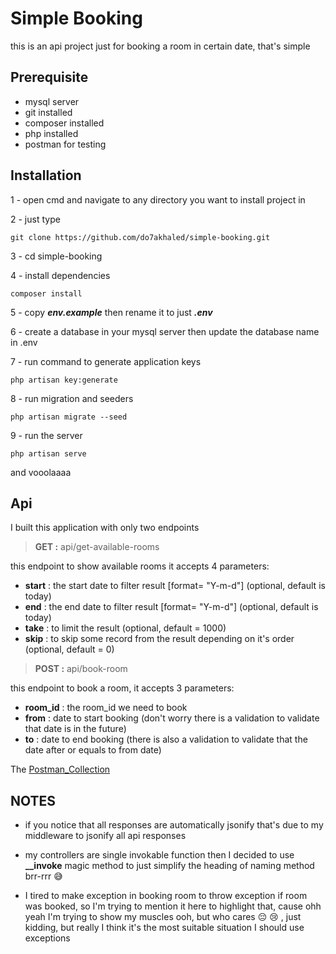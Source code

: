 # Simple Booking

this is an api project just for booking a room in certain date, that's simple

## Prerequisite

- mysql server
- git installed
- composer installed
- php installed
- postman for testing 

## Installation

1 - open cmd and navigate to any directory you want to install project in 

2 - just type 
```
git clone https://github.com/do7akhaled/simple-booking.git
```
3 - cd simple-booking

4 - install dependencies

```
composer install
```

5 - copy ***env.example*** then rename it to just ***.env***

6 - create a database in your mysql server then update the database name in .env

7 - run command to generate application keys

```
php artisan key:generate
```

8 - run migration and seeders

```
php artisan migrate --seed
```

9 - run the server

```
php artisan serve
```

and vooolaaaa


## Api

I built this application with only two endpoints 

> **GET :** api/get-available-rooms

this endpoint to show available rooms it accepts 4 parameters:

- **start** : the start date to filter result [format= "Y-m-d"] (optional, default is today)
- **end**   : the end date to filter result [format= "Y-m-d"] (optional, default is today)
- **take**  : to limit the result (optional, default = 1000)
- **skip**  : to skip some record from the result depending on it's order (optional, default = 0)





>**POST :** api/book-room

this endpoint to book a room, it accepts 3 parameters:

- **room_id** : the room_id we need to book
- **from**    : date to start booking (don't worry there is a validation to validate that date is in the future)
- **to**      : date to end booking (there is also a validation to validate that the date after or equals to from date)


The [Postman_Collection](https://www.getpostman.com/collections/b6d27192aac73614715c)

## NOTES

- if you notice that all responses are automatically jsonify that's due to my middleware to jsonify all api responses

- my controllers are single invokable function then I decided to use **__invoke** magic method to just simplify the heading of naming method brr-rrr :sweat_smile:

- I tired to make exception in booking room to throw exception if room was booked, so I'm trying to mention it here to highlight that, cause ohh yeah I'm trying to show my muscles ooh, but who cares
  :pensive: :cry: , just kidding,  but really I think it's the most suitable situation I should use exceptions 




